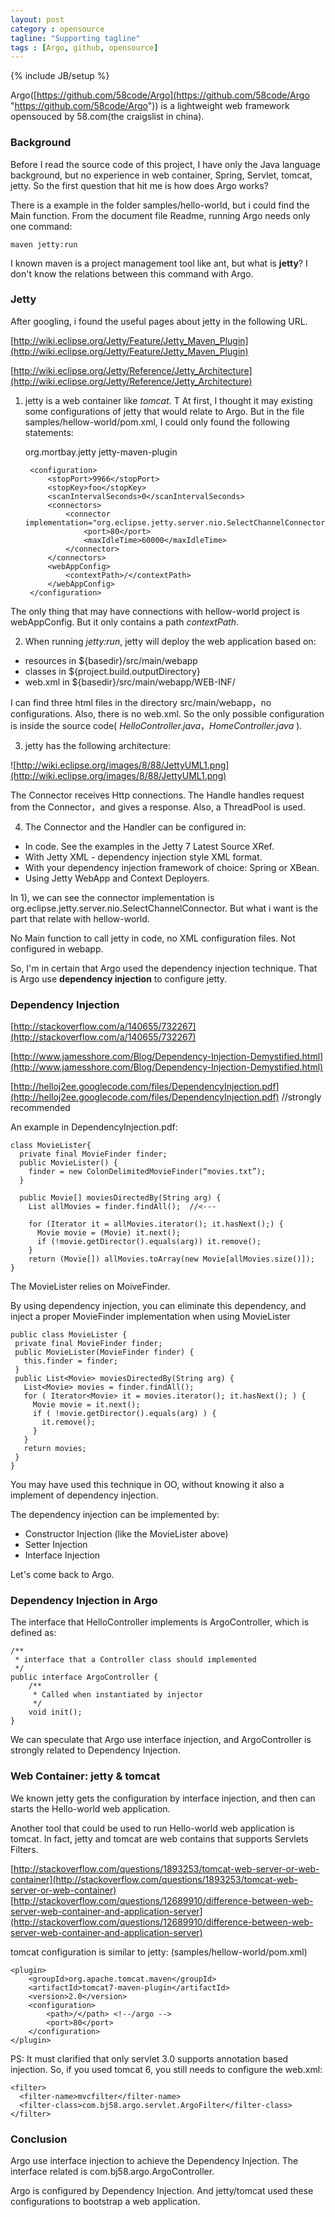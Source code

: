 ```yaml
---
layout: post
category : opensource
tagline: "Supporting tagline"
tags : [Argo, github, opensource]
---
```

{% include JB/setup %}

Argo([https://github.com/58code/Argo](https://github.com/58code/Argo "https://github.com/58code/Argo")) is a lightweight web framework opensouced by 58.com(the craigslist in china). 

### Background ###

Before I read the source code of this project, I have only the Java language background, but no experience in web container, Spring, Servlet, tomcat, jetty. So the first question that hit me is how does Argo works?


There is a example in the folder samples/hello-world, but i could find the Main function. From the document file Readme, running Argo needs only one command:

    maven jetty:run

I known maven is a project management tool like ant, but what is **jetty**? I don't know the relations between this command with Argo.

### Jetty ###

After googling, i found the useful pages about jetty in the following URL.

[http://wiki.eclipse.org/Jetty/Feature/Jetty_Maven_Plugin](http://wiki.eclipse.org/Jetty/Feature/Jetty_Maven_Plugin)

[http://wiki.eclipse.org/Jetty/Reference/Jetty_Architecture](http://wiki.eclipse.org/Jetty/Reference/Jetty_Architecture)

1) jetty is a web container like *tomcat*.
T
At first, I thought it may existing some configurations of jetty that would relate to Argo. But in the file samples/hellow-world/pom.xml, I could only found the following statements:

	<plugin>  
	    <!-- http://wiki.eclipse.org/Jetty/Feature/Jetty_Maven_Plugin -->  
	    <groupId>org.mortbay.jetty</groupId>  
	    <artifactId>jetty-maven-plugin</artifactId>  
	  
	    <configuration>  
	        <stopPort>9966</stopPort>  
	        <stopKey>foo</stopKey>  
	        <scanIntervalSeconds>0</scanIntervalSeconds>  
	        <connectors>  
	            <connector implementation="org.eclipse.jetty.server.nio.SelectChannelConnector">  
	                <port>80</port>  
	                <maxIdleTime>60000</maxIdleTime>  
	            </connector>  
	        </connectors>  
	        <webAppConfig>  
	            <contextPath>/</contextPath>  
	        </webAppConfig>  
	    </configuration>  
	</plugin>  

The only thing that may have connections with hellow-world project is webAppConfig. But it only contains a path *contextPath*.

2) When running *jetty:run*, jetty will deploy the web application based on:

- resources in ${basedir}/src/main/webapp
- classes in ${project.build.outputDirectory}
- web.xml in ${basedir}/src/main/webapp/WEB-INF/

I can find three html files in the directory src/main/webapp，no configurations. Also, there is no web.xml. So the only possible configuration is inside the source code( *HelloController.java*，*HomeController.java* ).


3) jetty has the following architecture:

![http://wiki.eclipse.org/images/8/88/JettyUML1.png](http://wiki.eclipse.org/images/8/88/JettyUML1.png)

The Connector receives Http connections. The Handle handles request from the Connector，and gives a response. Also, a ThreadPool is used.

4) The Connector and the Handler can be configured in:

- In code. See the examples in the Jetty 7 Latest Source XRef.
- With Jetty XML - dependency injection style XML format.
- With your dependency injection framework of choice: Spring or XBean.
- Using Jetty WebApp and Context Deployers.

In 1), we can see the connector implementation is org.eclipse.jetty.server.nio.SelectChannelConnector. But what i want is the part that relate with hellow-world.

No Main function to call jetty in code, no XML configuration files. Not configured in webapp. 

So, I'm in certain that Argo used the dependency injection technique. That is Argo use **dependency injection** to configure jetty.


### Dependency Injection ###
[http://stackoverflow.com/a/140655/732267](http://stackoverflow.com/a/140655/732267)

[http://www.jamesshore.com/Blog/Dependency-Injection-Demystified.html](http://www.jamesshore.com/Blog/Dependency-Injection-Demystified.html)

[http://helloj2ee.googlecode.com/files/DependencyInjection.pdf](http://helloj2ee.googlecode.com/files/DependencyInjection.pdf) //strongly recommended 

An example in DependencyInjection.pdf:

    class MovieLister{
      private final MovieFinder finder;
      public MovieLister() {
        finder = new ColonDelimitedMovieFinder(“movies.txt”);
      }

      public Movie[] moviesDirectedBy(String arg) {  
        List allMovies = finder.findAll();  //<---

        for (Iterator it = allMovies.iterator(); it.hasNext();) {  
          Movie movie = (Movie) it.next();  
          if (!movie.getDirector().equals(arg)) it.remove();  
        }
        return (Movie[]) allMovies.toArray(new Movie[allMovies.size()]);  
    }
    

The MovieLister relies on MoiveFinder. 

By using dependency injection, you can eliminate this dependency, and inject a proper MovieFinder implementation when using MovieLister

    public class MovieLister {
     private final MovieFinder finder;
     public MovieLister(MovieFinder finder) {
       this.finder = finder;
     }
     public List<Movie> moviesDirectedBy(String arg) {
       List<Movie> movies = finder.findAll();
       for ( Iterator<Movie> it = movies.iterator(); it.hasNext(); ) {
         Movie movie = it.next();
         if ( !movie.getDirector().equals(arg) ) {
           it.remove();
         }
       }
       return movies;
     }
    }

You may have used this technique in OO, without knowing it also a implement of dependency injection. 

The dependency injection can be implemented by:

- Constructor Injection (like the MovieLister above)
- Setter Injection
- Interface Injection

Let's come back to Argo.

### Dependency Injection in Argo ###

The interface that HelloController implements is ArgoController, which is defined as:

	/**
	 * interface that a Controller class should implemented
	 */
	public interface ArgoController {
	    /**
	     * Called when instantiated by injector
	     */  
	    void init();
	}

We can speculate that Argo use interface injection, and ArgoController is strongly related to Dependency Injection.

### Web Container: jetty & tomcat ###

We known jetty gets the configuration by interface injection, and then can starts the Hello-world web application.

Another tool that could be used to run Hello-world web application is tomcat. In fact, jetty and tomcat are web contains that supports Servlets Filters.

[http://stackoverflow.com/questions/1893253/tomcat-web-server-or-web-container](http://stackoverflow.com/questions/1893253/tomcat-web-server-or-web-container)
[http://stackoverflow.com/questions/12689910/difference-between-web-server-web-container-and-application-server](http://stackoverflow.com/questions/12689910/difference-between-web-server-web-container-and-application-server)

tomcat configuration is similar to jetty: (samples/hellow-world/pom.xml)

	<plugin>  
	    <groupId>org.apache.tomcat.maven</groupId>
	    <artifactId>tomcat7-maven-plugin</artifactId>
	    <version>2.0</version>
	    <configuration>
	        <path>/</path> <!--/argo -->
	        <port>80</port>
	    </configuration>
	</plugin>

PS: It must clarified that only servlet 3.0 supports annotation based injection. So, if you used tomcat 6, you still needs to configure the web.xml:

    <filter>
      <filter-name>mvcfilter</filter-name>
      <filter-class>com.bj58.argo.servlet.ArgoFilter</filter-class>
    </filter>

### Conclusion ###

Argo use interface injection to achieve the Dependency Injection. The interface related is com.bj58.argo.ArgoController.

Argo is configured by Dependency Injection. And jetty/tomcat used these configurations to bootstrap a web application.